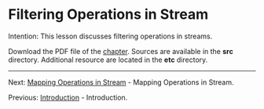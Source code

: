 # Filtering Operations in Stream

Intention: This lesson discusses filtering operations in streams.

Download the PDF file of the [chapter](chapter_12.pdf). Sources are available in the <b>src</b> directory. 
Additional resource are located in the <b>etc</b> directory.

<hr>

Next: [Mapping Operations in Stream](chapter_13.md "Mapping Operations in Stream") - Mapping Operations in Stream.

Previous: [Introduction](chapter_11.md "Introduction") - Introduction.